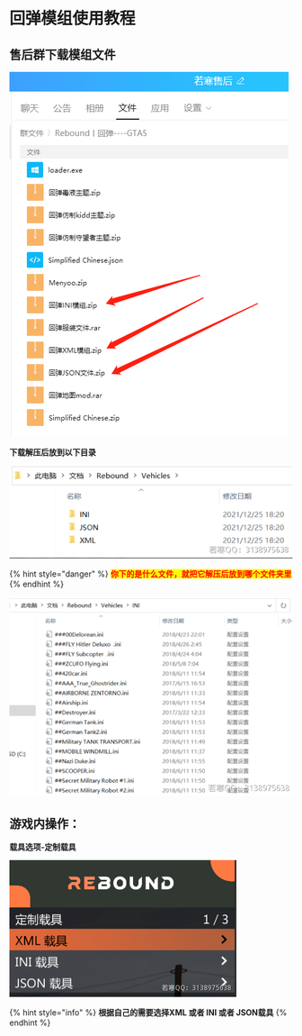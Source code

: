 # 回弹模组使用教程

## **售后群下载模组文件**

![](<../../.gitbook/assets/image (21) (1) (1) (1) (1) (1) (1).png>)

**下载解压后放到以下目录**

![](<../../.gitbook/assets/image (39) (1) (1) (1) (1).png>)

{% hint style="danger" %}
<mark style="color:red;">**你下的是什么文件，就把它解压后放到哪个文件夹里**</mark>
{% endhint %}

![](<../../.gitbook/assets/image (47) (1) (1) (1) (1) (1).png>)

## **游戏内操作：**

**载具选项-定制载具**

![](<../../.gitbook/assets/image (37) (1) (1) (1) (1) (1) (1).png>)

{% hint style="info" %}
**根据自己的需要选择XML 或者 INI 或者 JSON载具**
{% endhint %}
